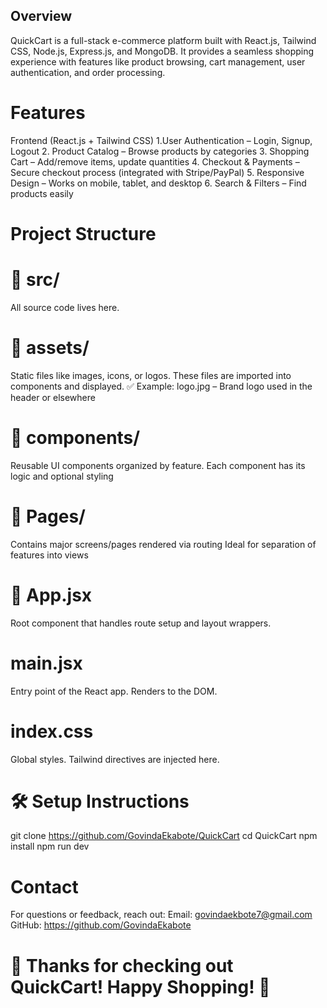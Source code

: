 ## Overview
QuickCart is a full-stack e-commerce platform built with React.js, Tailwind CSS, Node.js, Express.js, and MongoDB. It provides a seamless shopping experience with features like product browsing, cart management, user authentication, and order processing.

# Features
Frontend (React.js + Tailwind CSS)
    1.User Authentication – Login, Signup, Logout
    2. Product Catalog – Browse products by categories
    3. Shopping Cart – Add/remove items, update quantities
    4. Checkout & Payments – Secure checkout process (integrated with Stripe/PayPal)
    5. Responsive Design – Works on mobile, tablet, and desktop
    6. Search & Filters – Find products easily

# Project Structure

# 🔧 src/
All source code lives here.

# 📂 assets/
Static files like images, icons, or logos. These files are imported into components and displayed.
✅ Example:
logo.jpg – Brand logo used in the header or elsewhere

# 📂 components/
Reusable UI components organized by feature. Each component has its logic and optional styling

# 📂 Pages/
Contains major screens/pages rendered via routing Ideal for separation of features into views

# 📄 App.jsx
Root component that handles route setup and layout wrappers.

# main.jsx
Entry point of the React app. Renders <App /> to the DOM.

# index.css
Global styles. Tailwind directives are injected here.


# 🛠️ Setup Instructions
 git clone https://github.com/GovindaEkabote/QuickCart 
  cd QuickCart
  npm install
  npm run dev




# Contact
For questions or feedback, reach out:
Email: govindaekbote7@gmail.com
GitHub: https://github.com/GovindaEkabote

# 🎉 Thanks for checking out QuickCart! Happy Shopping! 🛒
